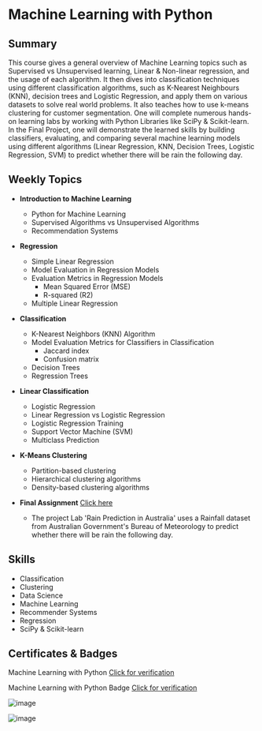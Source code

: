 # Machine Learning with Python

## Summary

This course gives a general overview of Machine Learning topics such as Supervised vs Unsupervised learning, Linear & Non-linear regression, and the usage of each algorithm. It then dives into classification techniques using different classification algorithms, such as K-Nearest Neighbours (KNN), decision trees and Logistic Regression, and apply them on various datasets to solve real world problems. It also teaches how to use k-means clustering for customer segmentation. One will complete numerous hands-on learning labs by working with Python Libraries like SciPy & Scikit-learn. In the Final Project, one will demonstrate the learned skills by building classifiers, evaluating, and comparing several machine learning models using different algorithms (Linear Regression, KNN,  Decision Trees, Logistic Regression, SVM) to predict whether there will be rain the following day.

## Weekly Topics

* **Introduction to Machine Learning**
  * Python for Machine Learning 
  * Supervised Algorithms vs Unsupervised Algorithms
  * Recommendation Systems
* **Regression**
  * Simple Linear Regression
  * Model Evaluation in Regression Models
  * Evaluation Metrics in Regression Models
    * Mean Squared Error (MSE)
    * R-squared (R2) 
  * Multiple Linear Regression
* **Classification**
  * K-Nearest Neighbors (KNN) Algorithm
  * Model Evaluation Metrics for Classifiers in Classification
    * Jaccard index 
    * Confusion matrix
  * Decision Trees
  * Regression Trees
* **Linear Classification**
  * Logistic Regression
  * Linear Regression vs Logistic Regression
  * Logistic Regression Training
  * Support Vector Machine (SVM)
  * Multiclass Prediction
* **K-Means Clustering**
  * Partition-based clustering 
  * Hierarchical clustering algorithms 
  * Density-based clustering algorithms 
* **Final Assignment** [Click here](https://github.com/abiyselassie22/IBM-Data-Science/blob/master/9.%20Machine%20Learning/ML0101EN_SkillUp_FinalAssignment%20(2).ipynb)<br>

  *  The project Lab 'Rain Prediction in Australia' uses a Rainfall dataset from Australian Government's Bureau of Meteorology to predict whether there will be rain the following day.

## Skills

* Classification
* Clustering
* Data Science
* Machine Learning
* Recommender Systems
* Regression
* SciPy & Scikit-learn

## Certificates & Badges
Machine Learning with Python [Click for verification](https://coursera.org/verify/JCBP7CG6QPYV)<br>

Machine Learning with Python Badge [Click for verification](https://www.credly.com/badges/bbab495e-14ca-41a7-8fb9-2a91f15d031e/public_url)<br>

![image](https://github.com/user-attachments/assets/8d2f1236-7ff7-4a3b-b323-e0722a653126)

![image](https://github.com/user-attachments/assets/0b43a548-699b-4d1a-b684-7a4d9f6e293d)


